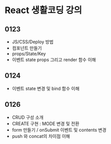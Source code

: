 # React 생활코딩 강의

## 0123
* JS/CSS/Deploy 방법
* 컴포넌트 만들기
* props/State/Key
* 이벤트 state props 그리고 render 함수 이해

## 0124
* 이벤트 state 변경 및 bind 함수 이해

## 0126
* CRUD 구성 소개
* CREATE 구현 : MODE 변경 및 전환
* form 만들기 / onSubmit 이벤트 및 contents 변경
* push 와 concat의 차이점 이해

